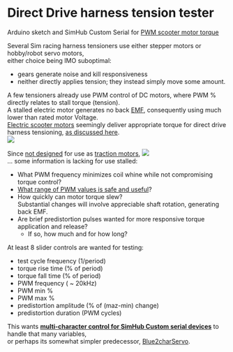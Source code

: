 # Direct Drive harness tension tester
 Arduino sketch and SimHub Custom Serial for [PWM scooter motor torque](https://www.picotech.com/library/application-note/some-power-pwm-drivers-for-electric-dc-motors)

Several Sim racing harness tensioners use either stepper motors or hobby/robot servo motors,  
either choice being IMO suboptimal:
- gears generate noise and kill responsiveness
- neither directly applies tension; they instead simply move some amount.

A few tensioners already use PWM control of DC motors,
where PWM % directly relates to stall torque (tension).  
A stalled electric motor generates no back [EMF](https://en.wikipedia.org/wiki/Counter-electromotive_force),
consequently using much lower than rated motor Voltage.  
[Electric scooter motors](https://www.amazon.com/dp/B09KRGZX3G?tag=racedep-20)
seemingly deliver appropriate torque for direct drive harness tensioning, [as discussed here](https://www.racedepartment.com/threads/2dof-harness-tensionner-with-fly-ptmover.194331/page-9#post-3531954).  
![](https://m.media-amazon.com/images/I/71aZ-9HlhdL._SL1500_.jpg)  

Since [not designed](https://support.electricscooterparts.com/support/discussions/topics/1000087804)
for use as [traction motors](https://en.wikipedia.org/wiki/Traction_motor),
![](https://s3.amazonaws.com/cdn.freshdesk.com/data/helpdesk/attachments/production/1061847567/original/ZBdjpUecHVhGhRT2PKtmCvsTbPvkehl3zg.png)  
... some information is lacking for use stalled:
- What PWM frequency minimizes coil whine while not compromising torque control?
- [What range of PWM values is safe and useful](https://www.allaboutcircuits.com/textbook/semiconductors/chpt-11/pulse-width-modulation/)?
- How quickly can motor torque slew?  
  Substantial changes will involve appreciable shaft rotation, generating back EMF.  
- Are brief predistortion pulses wanted for more responsive torque application and release?
   - If so, how much and for how long?

At least 8 slider controls are wanted for testing:
- test cycle frequency (1/period)
- torque rise time (% of period)
- torque fall time (% of period)
- PWM frequency    ( ~ 20kHz)
- PWM min %
- PWM max %
- predistortion amplitude (% of (maz-min) change)
- predistortion duration (PWM cycles)

This wants [**multi-character control for SimHub Custom serial devices**](https://github.com/blekenbleu/blekenbleu.github.io/tree/master/Arduino/blek2char) to handle that many variables,  
or perhaps its somewhat simpler predecessor, [Blue2charServo](https://github.com/blekenbleu/blekenbleu.github.io/tree/master/Arduino/Blue2charServo).
